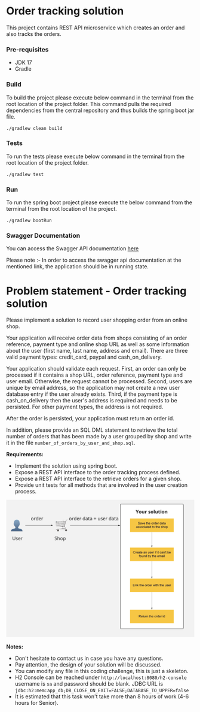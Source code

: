 # Order tracking solution

This project contains REST API microservice which creates an order and also tracks the orders.

###  Pre-requisites

* JDK 17
* Gradle

### Build

To build the project please execute below command in the terminal from the root location of the project folder.
This command pulls the required dependencies from the central repository and thus builds the spring boot jar file.
```
./gradlew clean build
```

### Tests

To run the tests please execute below command in the terminal from the root location of the project folder.

```
./gradlew test
```

### Run

To run the spring boot project please execute the below command from the terminal from the root location of the project.
```
./gradlew bootRun
```
### Swagger Documentation

You can access the Swagger API documentation [here](http://localhost:8080/swagger-ui/index.html#/)

Please note :- In order to access the swagger api documentation at the mentioned link, the application should be in running state.

# Problem statement - Order tracking solution

Please implement a solution to record user shopping order from an online shop. 

Your application will receive order data from shops consisting of an order reference, payment type and online shop URL as well as some information about the user (first name, last name, address and email). There are three valid payment types: credit_card, paypal and cash_on_delivery.

Your application should validate each request. First, an order can only be processed if it contains a shop URL, order reference, payment type and user email. Otherwise, the request cannot be processed. Second, users are unique by email address, so the application may not create a new user database entry if the user already exists. Third, if the payment type is cash_on_delivery then the user's address is required and needs to be persisted. For other payment types, the address is not required. 

After the order is persisted, your application must return an order id. 

In addition, please provide an SQL DML statement to retrieve the total number of orders that has been made by a user grouped by shop and write it in the file ```number_of_orders_by_user_and_shop.sql```.

**Requirements:**
* Implement the solution using spring boot.
* Expose a REST API interface to the order tracking process defined.
* Expose a REST API interface to the retrieve orders for a given shop.
* Provide unit tests for all methods that are involved in the user creation process.

![alt text](task.png?raw=true "Task")


**Notes:**
* Don't hesitate to contact us in case you have any questions.
* Pay attention, the design of your solution will be discussed.
* You can modify any file in this coding challenge, this is just a skeleton.
* H2 Console can be reached under ```http://localhost:8080/h2-console``` username is ```sa``` and password should be blank. JDBC URL is ```jdbc:h2:mem:app_db;DB_CLOSE_ON_EXIT=FALSE;DATABASE_TO_UPPER=false```
* It is estimated that this task won't take more than 8 hours of work (4-6 hours for Senior).
